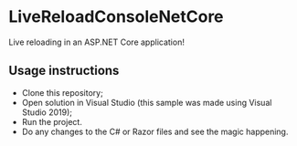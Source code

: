 # LiveReloadConsoleNetCore

Live reloading in an ASP.NET Core application!

Usage instructions
---

- Clone this repository;
- Open solution in Visual Studio (this sample was made using Visual Studio 2019);
- Run the project.
- Do any changes to the C# or Razor files and see the magic happening.